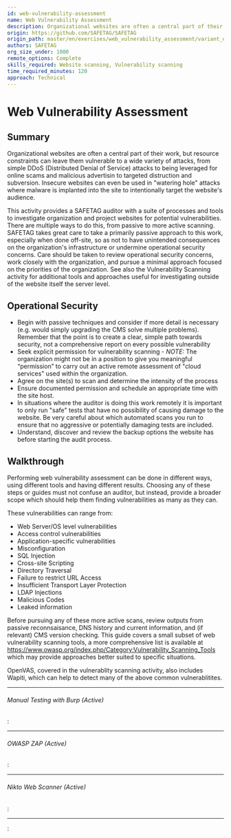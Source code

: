 ```yaml
---
id: web-vulnerability-assessment
name: Web Vulnerability Assessment
description: Organizational websites are often a central part of their work, but resource constraints can leave them vulnerable to a...
origin: https://github.com/SAFETAG/SAFETAG
origin_path: master/en/exercises/web_vulnerability_assessment/variant_owasp-zap.md
authors: SAFETAG
org_size_under: 1000
remote_options: Complete
skills_required: Website scanning, Vulnerability scanning
time_required_minutes: 120
approach: Technical
---
```

# Web Vulnerability Assessment

## Summary

Organizational websites are often a central part of their work, but resource constraints can leave them vulnerable to a wide variety of attacks, from simple DDoS (Distributed Denial of Service) attacks to being leveraged for online scams and malicious advertisin to targeted distruction and subversion. Insecure websites can even be used in "watering hole" attacks where malware is implanted into the site to intentionally target the website's audience.

This activity provides a SAFETAG auditor with a suite of processes and tools to investigate organization and project websites for potential vulnerabilities.  There are multiple ways to do this, from passive to more active scanning. SAFETAG takes great care to take a primarily passive approach to this work, especially when done off-site, so as not to have unintended consequences on the organization's infrastructure or undermine operational security concerns. Care should be taken to review operational security concerns, work closely with the organization, and pursue a minimal approach focused on the priorities of the organization. See also the Vulnerability Scanning activity for additional tools and approaches useful for investigating outside of the website itself the server level.



## Operational Security

* Begin with passive techniques and consider if more detail is necessary (e.g. would simply upgrading the CMS solve multiple problems). Remember that the point is to create a clear, simple path towards security, not a comprehensive report on every possible vulnerability
* Seek explicit permission for vulnerability scanning - *NOTE:*  The organization might not be in a position to give you meaningful “permission” to carry out an active remote assessment of "cloud services" used within the organization.
* Agree on the site(s) to scan and determine the intensity of the process
* Ensure documented permission and schedule an appropriate time with the site host.
* In situations where the auditor is doing this work remotely it is important to only run "safe" tests that have no possibility of causing damage to the website. Be very careful about which automated scans you run to ensure that no aggressive or potentially damaging tests are included.
* Understand, discover and review the backup options the website has before starting the audit process.

## Walkthrough

Performing web vulnerability assessment can be done in different ways, using different tools and having different results. Choosing any of these steps or guides must not confuse an auditor, but instead, provide a broader scope which should help them finding vulnerabilities as many as they can.

These vulnerabilities can range from:
- Web Server/OS level vulnerabilities
- Access control vulnerabilities
- Application-specific vulnerabilities
- Misconfiguration
- SQL Injection
- Cross-site Scripting
- Directory Traversal
- Failure to restrict URL Access
- Insufficient Transport Layer Protection
- LDAP Injections
- Malicious Codes
- Leaked information

Before pursuing any of these more active scans, review outputs from passive reconnsaisance, DNS history and current information, and (if relevant) CMS version checking. This guide covers a small subset of web vulnerability scanning tools, a more comprehensive list is available at https://www.owasp.org/index.php/Category:Vulnerability_Scanning_Tools which may provide approaches better suited to specific situations.

OpenVAS, covered in the vulnerablity scanning activity, also includes Wapiti, which can help to detect many of the above common vulnerablitites.

___

###### Manual Testing with Burp (Active)

:[](variant_manual_testing_with_burp.md)

___

###### OWASP ZAP (Active)

:[](variant_owasp-zap.md)

___

###### Nikto Web Scanner (Active)

:[](variant_nikto.md)

___






:[](../references/footnotes.md)
